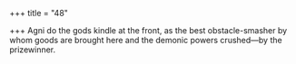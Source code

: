 +++
title = "48"

+++
Agni do the gods kindle at the front, as the best obstacle-smasher by whom goods are brought here and the demonic powers crushed—by  the prizewinner.  